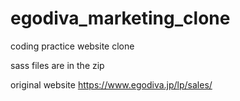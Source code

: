 # egodiva_marketing_clone

coding practice website clone

sass files are in the zip 

original website
https://www.egodiva.jp/lp/sales/
